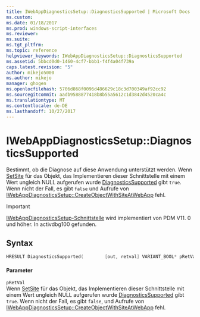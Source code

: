 ```yaml
---
title: IWebAppDiagnosticsSetup::DiagnosticsSupported | Microsoft Docs
ms.custom: 
ms.date: 01/18/2017
ms.prod: windows-script-interfaces
ms.reviewer: 
ms.suite: 
ms.tgt_pltfrm: 
ms.topic: reference
helpviewer_keywords: IWebAppDiagnosticsSetup::DiagnosticsSupported
ms.assetid: 5bbcd0d0-1460-4cf7-bbb1-f4f4a04f739a
caps.latest.revision: "5"
author: mikejo5000
ms.author: mikejo
manager: ghogen
ms.openlocfilehash: 5706d868f0096d486629c18c3d700349af92cc92
ms.sourcegitcommit: aadb9588877418b8b55a5612c1d3842d4520ca4c
ms.translationtype: MT
ms.contentlocale: de-DE
ms.lasthandoff: 10/27/2017
---
```

# <a name="iwebappdiagnosticssetupdiagnosticssupported"></a>IWebAppDiagnosticsSetup::DiagnosticsSupported
Bestimmt, ob die Diagnose auf diese Anwendung unterstützt werden. Wenn [SetSite](http://go.microsoft.com/fwlink/?LinkId=232439) für das Objekt, das Implementieren dieser Schnittstelle mit einem Wert ungleich NULL aufgerufen wurde [DiagnosticsSupported](../../winscript/reference/iwebappdiagnosticssetup-diagnosticssupported.md) gibt `true`. Wenn nicht der Fall, es gibt `false` und Aufrufe von [IWebAppDiagnosticsSetup::CreateObjectWithSiteAtWebApp](../../winscript/reference/iwebappdiagnosticssetup-createobjectwithsiteatwebapp.md) fehl.  
  
> [!IMPORTANT]
>  [IWebAppDiagnosticsSetup-Schnittstelle](../../winscript/reference/iwebappdiagnosticssetup-interface.md) wird implementiert von PDM V11. 0 und höher. In activdbg100 gefunden.  
  
## <a name="syntax"></a>Syntax  
  
```cpp  
HRESULT DiagnosticsSupported(        [out, retval] VARIANT_BOOL* pRetVal        );  
```  
  
#### <a name="parameters"></a>Parameter  
 `pRetVal`  
 Wenn [SetSite](http://go.microsoft.com/fwlink/?LinkId=232439) für das Objekt, das Implementieren dieser Schnittstelle mit einem Wert ungleich NULL aufgerufen wurde [DiagnosticsSupported](../../winscript/reference/iwebappdiagnosticssetup-diagnosticssupported.md) gibt `true`. Wenn nicht der Fall, es gibt `false`, und Aufrufe von [IWebAppDiagnosticsSetup::CreateObjectWithSiteAtWebApp](../../winscript/reference/iwebappdiagnosticssetup-createobjectwithsiteatwebapp.md) fehl.